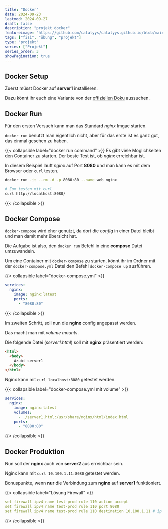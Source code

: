 ```yaml
---
title: "Docker"
date: 2024-09-23
lastmod: 2024-09-27
draft: false
description: "projekt docker"
featureimage: "https://github.com/catalyys/catalyys.github.io/blob/main/assets/azubi_umgebung_setup.svg?raw=true"
tags: ["fisi", "übung", "projekt"]
type: "projekt"
series: ["Projekt"]
series_order: 3
showPagination: true
---
```



## Docker Setup

Zuerst müsst Docker auf **server1** installieren.

Dazu könnt ihr euch eine Variante von der [offiziellen Doku](https://docs.docker.com/engine/install/debian/) aussuchen.

## Docker Run

Für den ersten Versuch kann man das Standard *nginx* Imgae starten.

`docker run` benutzt man eigentlich nicht, aber für das erste ist es ganz gut, das einmal gesehen zu haben.

{{< collapsible label="docker run command" >}}
Es gibt viele Möglichkeiten den Container zu starten. Der beste Test ist, ob *nginx* erreichbar ist.

In diesem Beispiel läuft *nginx* auf Port **8080** und man kann es mit dem Browser oder `curl` testen.

```bash
docker run -it --rm -d -p 8080:80 --name web nginx

# Zum testen mit curl
curl http://localhost:8080/
```
{{< /collapsible >}}


## Docker Compose

`docker-compose` wird eher genutzt, da dort die *config* in einer Datei bleibt und man damit mehr übersicht hat.

Die Aufgabe ist also, den `docker run` Befehl in eine **compose** Datei umzuwandeln.

Um eine Container mit `docker-compose` zu starten, könnt ihr im Ordner mit der `docker-compose.yml` Datei den Befehl `docker-compose up` ausführen.

{{< collapsible label="docker-compose.yml" >}}
```yaml
services:
  nginx:
    image: nginx:latest
    ports:
      - "8080:80"
```
{{< /collapsible >}}

Im zweiten Schritt, soll nun die **nginx** config angepasst werden.

Das macht man mit *volume mounts*.

Die folgende Datei (*server1.html*) soll mit **nginx** präsentiert werden:

```html
<html>
  <body>
    Azubi server1
  </body>
</html>
```

Nginx kann mit `curl localhost:8080` getestet werden.

{{< collapsible label="docker-compose.yml mit volume" >}}
```yaml
services:
  nginx:
    image: nginx:latest
    volumes:
      - ./server1.html:/usr/share/nginx/html/index.html
    ports:
      - "8080:80"
```
{{< /collapsible >}}

## Docker Produktion

Nun soll der **nginx** auch von **server2** aus erreichbar sein.

Nginx kann mit `curl 10.100.1.11:8080` getestet werden.

Bonuspunkte, wenn **nur** die Verbindung zum **nginx** auf **server1** funktioniert.

{{< collapsible label="Lösung Firewall" >}}
```yaml
set firewall ipv4 name test-prod rule 110 action accept
set firewall ipv4 name test-prod rule 110 port 8080
set firewall ipv4 name test-prod rule 110 destination 10.100.1.11 # ip von server1
```
{{< /collapsible >}}




